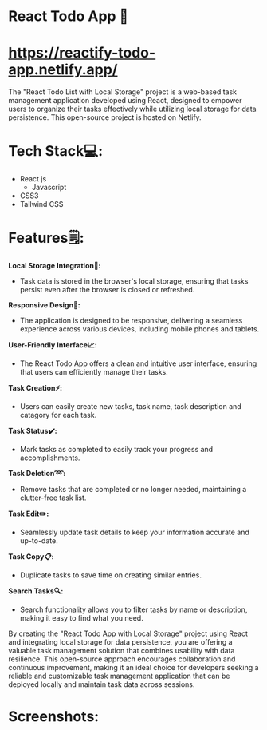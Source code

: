 # React Todo App 📝

# https://reactify-todo-app.netlify.app/

The "React Todo List with Local Storage" project is a web-based task management application developed using React, designed to empower users to organize their tasks effectively while utilizing local storage for data persistence. This open-source project is hosted on Netlify.

# Tech Stack💻:

* React js
   - Javascript
* CSS3
* Tailwind CSS
  
# Features🗒:

**Local Storage Integration🔧:**

* Task data is stored in the browser's local storage, ensuring that tasks persist even after the browser is closed or refreshed.

**Responsive Design📱:**

* The application is designed to be responsive, delivering a seamless experience across various devices, including mobile phones and tablets.

**User-Friendly Interface📈:**

* The React Todo App offers a clean and intuitive user interface, ensuring that users can efficiently manage their tasks.
  
**Task Creation⚡:**

* Users can easily create new tasks, task name, task description and catagory for each task.
  
**Task Status✔️:**

* Mark tasks as completed to easily track your progress and accomplishments.

**Task Deletion➿:**

* Remove tasks that are completed or no longer needed, maintaining a clutter-free task list.

**Task Edit✏️:**

*  Seamlessly update task details to keep your information accurate and up-to-date.

**Task Copy📋:**

* Duplicate tasks to save time on creating similar entries.

**Search Tasks🔍:**

* Search functionality allows you to filter tasks by name or description, making it easy to find what you need.


By creating the "React Todo App with Local Storage" project using React and integrating local storage for data persistence, you are offering a valuable task management solution that combines usability with data resilience. This open-source approach encourages collaboration and continuous improvement, making it an ideal choice for developers seeking a reliable and customizable task management application that can be deployed locally and maintain task data across sessions.


# Screenshots:




